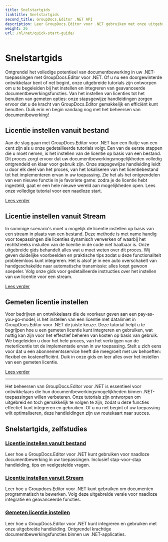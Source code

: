 ```yaml
---
title: Snelstartgids
linktitle: Snelstartgids
second_title: GroupDocs.Editor .NET API
description: Leer GroupDocs.Editor voor .NET gebruiken met onze uitgebreide tutorials. Stel licenties in, integreer functies en ontgrendel krachtige documentbewerkingsmogelijkheden.
weight: 26
url: /nl/net/quick-start-guide/
---
```


# Snelstartgids

Ontgrendel het volledige potentieel van documentbewerking in uw .NET-toepassingen met GroupDocs.Editor voor .NET. Of u nu een doorgewinterde ontwikkelaar bent of net begint, onze uitgebreide tutorials zijn ontworpen om u te begeleiden bij het instellen en integreren van geavanceerde documentbewerkingsfuncties. Van het instellen van licenties tot het benutten van gemeten opties: onze stapsgewijze handleidingen zorgen ervoor dat u de kracht van GroupDocs.Editor gemakkelijk en efficiënt kunt benutten. Duik erin en begin vandaag nog met het beheersen van documentbewerking!
## Licentie instellen vanuit bestand

Aan de slag gaan met GroupDocs.Editor voor .NET kan een fluitje van een cent zijn als u onze gedetailleerde tutorials volgt. Een van de eerste stappen die u moet nemen, is het instellen van de licentie op basis van een bestand. Dit proces zorgt ervoor dat uw documentbewerkingsmogelijkheden volledig ontgrendeld en klaar voor gebruik zijn. Onze stapsgewijze handleiding leidt u door elk deel van het proces, van het lokaliseren van het licentiebestand tot het implementeren ervan in uw toepassing. Zie het als het ontgrendelen van een nieuwe functie in je favoriete game: zodra je de licentie hebt ingesteld, gaat er een hele nieuwe wereld aan mogelijkheden open. Lees onze volledige tutorial voor een naadloze start.

[Lees verder](./set-license-from-file/)

## Licentie instellen vanuit Stream

In sommige scenario's moet u mogelijk de licentie instellen op basis van een stream in plaats van een bestand. Deze methode is met name handig voor toepassingen die licenties dynamisch verwerken of waarbij het rechtstreeks insluiten van de licentie in de code niet haalbaar is. Onze uitgebreide gids behandelt alles wat u moet weten over dit proces. Wij geven duidelijke voorbeelden en praktische tips zodat u deze functionaliteit probleemloos kunt integreren. Het is alsof je in een auto overschakelt van handgeschakelde naar automatische transmissie: alles loopt gewoon soepeler. Volg onze gids voor gedetailleerde instructies over het instellen van uw licentie voor een stream.

[Lees verder](./set-license-from-stream/)

## Gemeten licentie instellen

Voor bedrijven en ontwikkelaars die de voorkeur geven aan een pay-as-you-go-model, is het instellen van een licentie met datalimiet in GroupDocs.Editor voor .NET de juiste keuze. Deze tutorial helpt u te begrijpen hoe u een gemeten licentie kunt integreren en gebruiken, wat nuttig kan zijn voor het effectief beheren van kosten op basis van gebruik. We begeleiden u door het hele proces, van het verkrijgen van de meterlicentie tot de implementatie ervan in uw toepassing. Stelt u zich eens voor dat u een abonnementsservice heeft die meegroeit met uw behoeften: flexibel en kostenefficiënt. Duik in onze gids en leer alles over het instellen van een gemeten licentie.

[Lees verder](./set-metered-license/)

---

Het beheersen van GroupDocs.Editor voor .NET is essentieel voor ontwikkelaars die hun documentbewerkingsmogelijkheden binnen .NET-toepassingen willen verbeteren. Onze tutorials zijn ontworpen om uitgebreid en toch gemakkelijk te volgen te zijn, zodat u deze functies effectief kunt integreren en gebruiken. Of u nu net begint of uw toepassing wilt optimaliseren, deze handleidingen zijn uw routekaart naar succes.
## Snelstartgids, zelfstudies
### [Licentie instellen vanuit bestand](./set-license-from-file/)
Leer hoe u GroupDocs.Editor voor .NET kunt gebruiken voor naadloze documentbewerking in uw toepassingen. Inclusief stap-voor-stap handleiding, tips en veelgestelde vragen.
### [Licentie instellen vanuit Stream](./set-license-from-stream/)
Leer hoe u Groupdocs.Editor voor .NET kunt gebruiken om documenten programmatisch te bewerken. Volg deze uitgebreide versie voor naadloze integratie en geavanceerde functies.
### [Gemeten licentie instellen](./set-metered-license/)
Leer hoe u GroupDocs.Editor voor .NET kunt integreren en gebruiken met onze uitgebreide handleiding. Ontgrendel krachtige documentbewerkingsfuncties binnen uw .NET-applicaties.